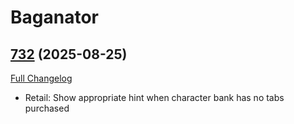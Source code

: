 # Baganator

## [732](https://github.com/Baganator/Baganator/tree/732) (2025-08-25)
[Full Changelog](https://github.com/Baganator/Baganator/compare/731...732) 

- Retail: Show appropriate hint when character bank has no tabs purchased  
